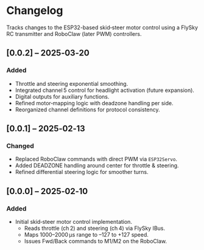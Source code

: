 # Changelog

Tracks changes to the ESP32-based skid‑steer motor control using a FlySky RC transmitter and RoboClaw (later PWM) controllers.

## [0.0.2] – 2025‑03‑20
### Added
- Throttle and steering exponential smoothing.
- Integrated channel 5 control for headlight activation (future expansion).
- Digital outputs for auxiliary functions.
- Refined motor‑mapping logic with deadzone handling per side.
- Reorganized channel definitions for protocol consistency.

## [0.0.1] – 2025‑02‑13
### Changed
- Replaced RoboClaw commands with direct PWM via `ESP32Servo`.
- Added DEADZONE handling around center for throttle & steering.
- Refined differential steering logic for smoother turns.

## [0.0.0] – 2025‑02‑10
### Added
- Initial skid‑steer motor control implementation.
  - Reads throttle (ch 2) and steering (ch 4) via FlySky IBus.
  - Maps 1000–2000 µs range to –127 to +127 speed.
  - Issues Fwd/Back commands to M1/M2 on the RoboClaw.
